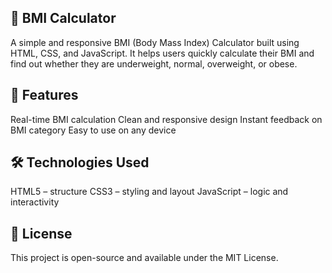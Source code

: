 🧮 BMI Calculator
----------------------------------------------------------------------------------------------
A simple and responsive BMI (Body Mass Index) Calculator built using HTML, CSS, and JavaScript.
It helps users quickly calculate their BMI and find out whether they are underweight, normal,
overweight, or obese.

🚀 Features
----------------------------------------------------------------------------------------------
Real-time BMI calculation
Clean and responsive design
Instant feedback on BMI category
Easy to use on any device

🛠️ Technologies Used
----------------------------------------------------------------------------------------------
HTML5 – structure
CSS3 – styling and layout
JavaScript – logic and interactivity

📜 License
----------------------------------------------------------------------------------------------
This project is open-source and available under the MIT License.
